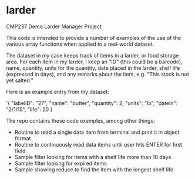 # larder
CMP237 Demo Larder Manager Project

This code is intended to provide a number of examples of the use of the 
various array functions when applied to a real-world dataset.

The dataset in my case keeps track of items in a larder, or food storage area.  For each item in my larder, I keep an "ID" (this could be a barcode), name, quantity, 
units for the quantity, date placed in the larder, shelf life (expressed in days), and any remarks about the item, e.g. "This stock is not yet salted."

Here is an example entry from my dataset:

'{ "labelID": "27", "name": "butter", "quantity": 2, "units": "lb", "dateIn": "2/1/15", "life": 20  }

The repo contains these code examples, among other things:

* Routine to read a single data item from terminal and print it in object format
* Routine to continuously read data items until user hits ENTER for first field
* Sample filter looking for items with a shelf life more than 10 days
* Sample filter looking for expired items
* Sample showing reduce to find the item with the longest shelf life
